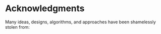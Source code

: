 # Acknowledgments

Many ideas, designs, algorithms, and approaches have been shamelessly stolen from:




